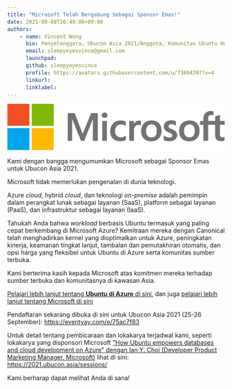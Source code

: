 ```yaml
---
title: "Microsoft Telah Bergabung Sebagai Sponsor Emas!"
date: 2021-09-08T20:49:00+09:00
authors:
    - name: Vincent Wong
      bio: Penyelenggara, Ubucon Asia 2021/Anggota, Komunitas Ubuntu Hong Kong
      email: sleepyeyesvince@gmail.com
      launchpad: 
      github: sleepyeyesvince
      profile: https://avatars.githubusercontent.com/u/73894397?v=4
      linkurl: 
      linklabel: 
---
```


![Logo of Microsoft](logo.png)

Kami dengan bangga mengumumkan Microsoft sebagai Sponsor Emas untuk Ubucon Asia 2021.

Microsoft tidak memerlukan pengenalan di dunia teknologi.

Azure *cloud*, hybrid *cloud*, dan teknologi *on-premise* adalah pemimpin dalam perangkat lunak sebagai layanan (SaaS), platform sebagai layanan (PaaS), dan infrastruktur sebagai layanan (IaaS).

Tahukah Anda bahwa *workload* berbasis Ubuntu termasuk yang paling cepat berkembang di Microsoft Azure? Kemitraan mereka dengan Canonical telah menghadirkan kernel yang dioptimalkan untuk Azure, peningkatan kinerja, keamanan tingkat lanjut, tambalan dan pemutakhiran otomatis, dan opsi harga yang fleksibel untuk Ubuntu di Azure serta komunitas sumber terbuka.

Kami berterima kasih kepada Microsoft atas komitmen mereka terhadap sumber terbuka dan komunitasnya di kawasan Asia.

[Pelajari lebih lanjut tentang **Ubuntu di Azure** di sini](https://azure.microsoft.com/en-us/ubuntu/?ocid=AID3035196), dan juga [pelajari lebih lanjut tentang Microsoft di sini](../../sponsor/microsoft/)

Pendaftaran sekarang dibuka di sini untuk Ubucon Asia 2021 (25-26 September): https://eventyay.com/e/75ac7f83

Untuk detail tentang pembicaraan dan lokakarya terjadwal kami, seperti lokakarya yang disponsori Microsoft ["How Ubuntu empowers databases and cloud development on Azure" dengan Ian Y. Choi (Developer Product Marketing Manager, Microsoft)](../../sessions/how_ubuntu_empowers_databases_and_cloud_development_on_azure ) lihat di sini: https://2021.ubucon.asia/sessions/

Kami berharap dapat melihat Anda di sana!